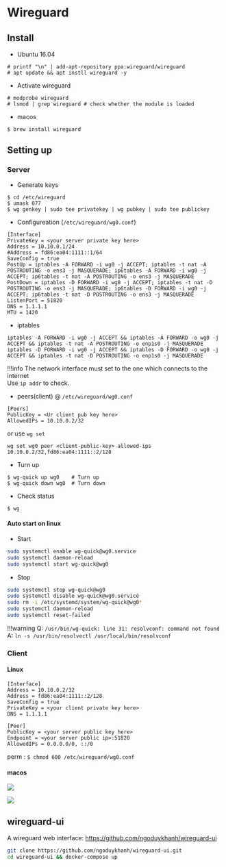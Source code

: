 # Wireguard

## Install

* Ubuntu 16.04
```
# printf "\n" | add-apt-repository ppa:wireguard/wireguard
# apt update && apt instll wireguard -y
```
* Activate wireguard
```
# modprobe wireguard
# lsmod | grep wireguard # check whether the module is loaded
```

* macos
```
$ brew install wireguard
```

## Setting up
### Server

* Generate keys
```
$ cd /etc/wireguard
$ umask 077
$ wg genkey | sudo tee privatekey | wg pubkey | sudo tee publickey
```

* Configureation (`/etc/wireguard/wg0.conf`)
```
[Interface]
PrivateKey = <your server private key here>
Address = 10.10.0.1/24
#Address = fd86:ea04:1111::1/64
SaveConfig = true
PostUp = iptables -A FORWARD -i wg0 -j ACCEPT; iptables -t nat -A POSTROUTING -o ens3 -j MASQUERADE; ip6tables -A FORWARD -i wg0 -j ACCEPT; ip6tables -t nat -A POSTROUTING -o ens3 -j MASQUERADE
PostDown = iptables -D FORWARD -i wg0 -j ACCEPT; iptables -t nat -D POSTROUTING -o ens3 -j MASQUERADE; ip6tables -D FORWARD -i wg0 -j ACCEPT; ip6tables -t nat -D POSTROUTING -o ens3 -j MASQUERADE
ListenPort = 51820
DNS = 1.1.1.1
MTU = 1420
```

- iptables
```
iptables -A FORWARD -i wg0 -j ACCEPT && iptables -A FORWARD -o wg0 -j ACCEPT && iptables -t nat -A POSTROUTING -o enp1s0 -j MASQUERADE
iptables -D FORWARD -i wg0 -j ACCEPT && iptables -D FORWARD -o wg0 -j ACCEPT && iptables -t nat -D POSTROUTING -o enp1s0 -j MASQUERADE
```

!!!info
	The network interface must set to the one which connects to the internet<br>
	Use `ip addr` to check.

* peers(client) @ `/etc/wireguard/wg0.conf`
```
[Peers]
PublicKey = <Ur client pub key here>
AllowedIPs = 10.10.0.2/32
```

or use `wg set`
```
wg set wg0 peer <client-public-key> allowed-ips 10.10.0.2/32,fd86:ea04:1111::2/128
```

* Turn up
```
$ wg-quick up wg0    # Turn up
$ wg-quick down wg0  # Turn down
```

* Check status
```
$ wg
```

#### Auto start on linux

- Start

```bash
sudo systemctl enable wg-quick@wg0.service
sudo systemctl daemon-reload
sudo systemctl start wg-quick@wg0
```

- Stop

```bash
sudo systemctl stop wg-quick@wg0
sudo systemctl disable wg-quick@wg0.service
sudo rm -i /etc/systemd/system/wg-quick@wg0*
sudo systemctl daemon-reload
sudo systemctl reset-failed
```

!!!warning
	Q: `/usr/bin/wg-quick: line 31: resolvconf: command not found`
	A: `ln -s /usr/bin/resolvectl /usr/local/bin/resolvconf`

### Client

#### Linux
```
[Interface]
Address = 10.10.0.2/32
Address = fd86:ea04:1111::2/128
SaveConfig = true
PrivateKey = <your client private key here>
DNS = 1.1.1.1

[Peer]
PublicKey = <your server public key here>
Endpoint = <your server public ip>:51820
AllowedIPs = 0.0.0.0/0, ::/0
```

perm : `$ chmod 600 /etc/wireguard/wg0.conf`

#### macos

![](https://i.imgur.com/aUnpsKs.png)

![](https://i.imgur.com/lgIGhUz.png)

## wireguard-ui

A wireguard web interface: https://github.com/ngoduykhanh/wireguard-ui

```bash
git clone https://github.com/ngoduykhanh/wireguard-ui.git
cd wireguard-ui && docker-compose up
```
